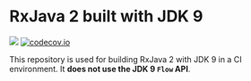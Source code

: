 # RxJava 2 built with JDK 9

<a href='https://travis-ci.org/akarnokd/RxJava2_9/builds'><img src='https://travis-ci.org/akarnokd/RxJava2_9.svg?branch=master'></a>
[![codecov.io](http://codecov.io/github/akarnokd/RxJava2_9/coverage.svg?branch=2.x)](https://codecov.io/gh/akarnokd/RxJava2_9/branch/master)

This repository is used for building RxJava 2 with JDK 9 in a CI environment. It **does not use the JDK 9 `Flow` API**.